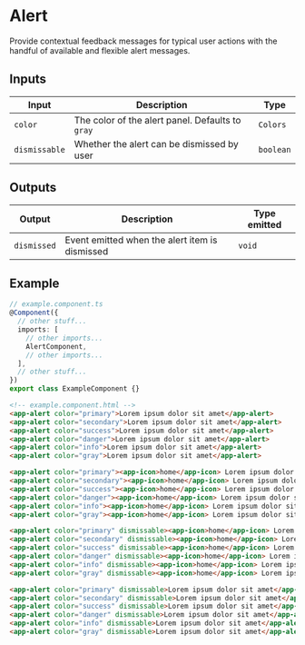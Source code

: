 # Alert

Provide contextual feedback messages for typical user actions with the handful of available and flexible alert messages.

## Inputs

| Input         | Description                                      | Type      |
| ------------- | ------------------------------------------------ | --------- |
| `color`       | The color of the alert panel. Defaults to `gray` | `Colors`  |
| `dismissable` | Whether the alert can be dismissed by user       | `boolean` |

## Outputs

| Output      | Description                                    | Type emitted |
| ----------- | ---------------------------------------------- | ------------ |
| `dismissed` | Event emitted when the alert item is dismissed | `void`       |

## Example

```typescript
// example.component.ts
@Component({
  // other stuff...
  imports: [
    // other imports...
    AlertComponent,
    // other imports...
  ],
  // other stuff...
})
export class ExampleComponent {}
```

```html
<!-- example.component.html -->
<app-alert color="primary">Lorem ipsum dolor sit amet</app-alert>
<app-alert color="secondary">Lorem ipsum dolor sit amet</app-alert>
<app-alert color="success">Lorem ipsum dolor sit amet</app-alert>
<app-alert color="danger">Lorem ipsum dolor sit amet</app-alert>
<app-alert color="info">Lorem ipsum dolor sit amet</app-alert>
<app-alert color="gray">Lorem ipsum dolor sit amet</app-alert>

<app-alert color="primary"><app-icon>home</app-icon> Lorem ipsum dolor sit amet</app-alert>
<app-alert color="secondary"><app-icon>home</app-icon> Lorem ipsum dolor sit amet</app-alert>
<app-alert color="success"><app-icon>home</app-icon> Lorem ipsum dolor sit amet</app-alert>
<app-alert color="danger"><app-icon>home</app-icon> Lorem ipsum dolor sit amet</app-alert>
<app-alert color="info"><app-icon>home</app-icon> Lorem ipsum dolor sit amet</app-alert>
<app-alert color="gray"><app-icon>home</app-icon> Lorem ipsum dolor sit amet</app-alert>

<app-alert color="primary" dismissable><app-icon>home</app-icon> Lorem ipsum dolor sit amet</app-alert>
<app-alert color="secondary" dismissable><app-icon>home</app-icon> Lorem ipsum dolor sit amet</app-alert>
<app-alert color="success" dismissable><app-icon>home</app-icon> Lorem ipsum dolor sit amet</app-alert>
<app-alert color="danger" dismissable><app-icon>home</app-icon> Lorem ipsum dolor sit amet</app-alert>
<app-alert color="info" dismissable><app-icon>home</app-icon> Lorem ipsum dolor sit amet</app-alert>
<app-alert color="gray" dismissable><app-icon>home</app-icon> Lorem ipsum dolor sit amet</app-alert>

<app-alert color="primary" dismissable>Lorem ipsum dolor sit amet</app-alert>
<app-alert color="secondary" dismissable>Lorem ipsum dolor sit amet</app-alert>
<app-alert color="success" dismissable>Lorem ipsum dolor sit amet</app-alert>
<app-alert color="danger" dismissable>Lorem ipsum dolor sit amet</app-alert>
<app-alert color="info" dismissable>Lorem ipsum dolor sit amet</app-alert>
<app-alert color="gray" dismissable>Lorem ipsum dolor sit amet</app-alert>
```
